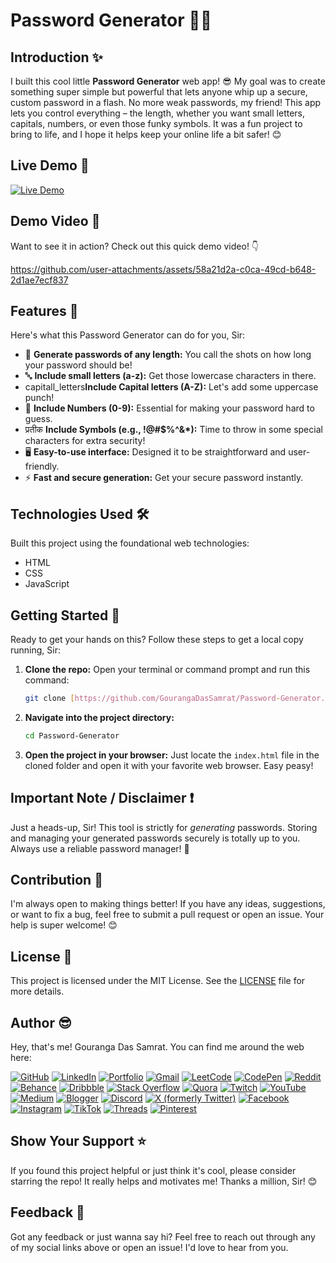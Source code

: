 # Password Generator 🔐🔑

## Introduction ✨

 I built this cool little **Password Generator** web app! 😎 My goal was to create something super simple but powerful that lets anyone whip up a secure, custom password in a flash. No more weak passwords, my friend! This app lets you control everything – the length, whether you want small letters, capitals, numbers, or even those funky symbols. It was a fun project to bring to life, and I hope it helps keep your online life a bit safer! 😊

## Live Demo 🚀

[![Live Demo](https://img.shields.io/badge/Live%20Demo-password--generator--snowy--xi.vercel.app-brightgreen?style=for-the-badge&logo=vercel)](https://password-generator-snowy-xi.vercel.app/)

## Demo Video 🎥

Want to see it in action? Check out this quick demo video! 👇

https://github.com/user-attachments/assets/58a21d2a-c0ca-49cd-b648-2d1ae7ecf837

## Features 💪

Here's what this Password Generator can do for you, Sir:

* 📏 **Generate passwords of any length:** You call the shots on how long your password should be!
* 🔤 **Include small letters (a-z):** Get those lowercase characters in there.
* capitall_letters**Include Capital letters (A-Z):** Let's add some uppercase punch!
* 🔢 **Include Numbers (0-9):** Essential for making your password hard to guess.
* प्रतीक **Include Symbols (e.g., !@#$%^&*):** Time to throw in some special characters for extra security!
* 🖥️ **Easy-to-use interface:** Designed it to be straightforward and user-friendly.
* ⚡ **Fast and secure generation:** Get your secure password instantly.

## Technologies Used 🛠️

Built this project using the foundational web technologies:

* HTML
* CSS
* JavaScript

## Getting Started 🚀

Ready to get your hands on this? Follow these steps to get a local copy running, Sir:

1.  **Clone the repo:** Open your terminal or command prompt and run this command:
    ```bash
    git clone [https://github.com/GourangaDasSamrat/Password-Generator.git](https://github.com/GourangaDasSamrat/Password-Generator.git)
    ```
2.  **Navigate into the project directory:**
    ```bash
    cd Password-Generator
    ```
3.  **Open the project in your browser:** Just locate the `index.html` file in the cloned folder and open it with your favorite web browser. Easy peasy!

## Important Note / Disclaimer ❗

Just a heads-up, Sir! This tool is strictly for *generating* passwords. Storing and managing your generated passwords securely is totally up to you. Always use a reliable password manager! 🙏

## Contribution 🤝

I'm always open to making things better! If you have any ideas, suggestions, or want to fix a bug, feel free to submit a pull request or open an issue. Your help is super welcome! 😊

## License 📜

This project is licensed under the MIT License. See the [LICENSE](LICENSE) file for more details.

## Author 😎

Hey, that's me! Gouranga Das Samrat. You can find me around the web here:

[![GitHub](https://img.shields.io/badge/GitHub-GourangaDasSamrat-blue?style=for-the-badge&logo=github)](https://github.com/GourangaDasSamrat)
[![LinkedIn](https://img.shields.io/badge/LinkedIn-Gouranga%20Das%20Samrat-0077B5?style=for-the-badge&logo=linkedin)](https://linkedin.com/in/gouranga-das-samrat)
[![Portfolio](https://img.shields.io/badge/Portfolio-gourangadas.netlify.app-FF69B4?style=for-the-badge&logo=netlify)](https://gourangadas.netlify.app/)
[![Gmail](https://img.shields.io/badge/Email-gouranga.das.khulna@gmail.com-D14836?style=for-the-badge&logo=gmail)](mailto:gouranga.das.khulna@gmail.com)
[![LeetCode](https://img.shields.io/badge/LeetCode-gourangadassamrat-yellow?style=for-the-badge&logo=leetcode)](https://leetcode.com/u/gourangadassamrat/)
[![CodePen](https://img.shields.io/badge/CodePen-gouranga--das--samrat-black?style=for-the-badge&logo=codepen)](https://codepen.io/gouranga-das-samrat)
[![Reddit](https://img.shields.io/badge/Reddit-Capable--Plantain8709-FF4500?style=for-the-badge&logo=reddit)](https://www.reddit.com/user/Capable-Plantain8709/)
[![Behance](https://img.shields.io/badge/Behance-gourangsamrat-053EFF?style=for-the-badge&logo=behance)](https://www.behance.net/gourangsamrat)
[![Dribbble](https://img.shields.io/badge/Dribbble-gourangadassamrat-EA4C89?style=for-the-badge&logo=dribbble)](https://dribbble.com/gourangadassamrat)
[![Stack Overflow](https://img.shields.io/badge/Stack%20Overflow-Gouranga%20Das%20Samrat-F58025?style=for-the-badge&logo=stackoverflow)](https://stackoverflow.com/users/27733996/gouranga-das-samrat?tab=profile)
[![Quora](https://img.shields.io/badge/Quora-Gouranga%20Das%20Samrat-AA2200?style=for-the-badge&logo=quora)](https://www.quora.com/profile/Gouranga-Das-Samrat)
[![Twitch](https://img.shields.io/badge/Twitch-gourangadassamrat-9146FF?style=for-the-badge&logo=twitch)](https://www.twitch.tv/gourangadassamrat)
[![YouTube](https://img.shields.io/badge/YouTube-GourangaDasSamrat-FF0000?style=for-the-badge&logo=youtube)](https://www.youtube.com/@GourangaDasSamrat)
[![Medium](https://img.shields.io/badge/Medium-gouranga.das.khulna-12100E?style=for-the-badge&logo=medium)](https://medium.com/@gouranga.das.khulna)
[![Blogger](https://img.shields.io/badge/Blogger-gourangadassamrat-FF5722?style=for-the-badge&logo=blogger)](https://gourangadassamrat.blogspot.com/)
[![Discord](https://img.shields.io/badge/Discord-jnZStfKW7v-7289DA?style=for-the-badge&logo=discord)](https://discord.gg/jnZStfKW7v)
[![X (formerly Twitter)](https://img.shields.io/badge/X-gouranga_khulna-000000?style=for-the-badge&logo=x)](https://x.com/gouranga_khulna)
[![Facebook](https://img.shields.io/badge/Facebook-gourangadassamrat-1877F2?style=for-the-badge&logo=facebook)](https://www.facebook.com/gourangadassamrat)
[![Instagram](https://img.shields.io/badge/Instagram-gouranga.das.khulna-E4405F?style=for-the-badge&logo=instagram)](https://instagram.com/gouranga.das.khulna)
[![TikTok](https://img.shields.io/badge/TikTok-gourangadassamrat-69C9D0?style=for-the-badge&logo=tiktok)](https://www.tiktok.com/@gourangadassamrat)
[![Threads](https://img.shields.io/badge/Threads-gouranga.das.khulna-000000?style=for-the-badge&logo=threads)](https://www.threads.net/@gouranga.das.khulna)
[![Pinterest](https://img.shields.io/badge/Pinterest-gourangadaskhulna-BD081C?style=for-the-badge&logo=pinterest)](https://pinterest.com/gourangadaskhulna)

## Show Your Support ⭐

If you found this project helpful or just think it's cool, please consider starring the repo! It really helps and motivates me! Thanks a million, Sir! 😊

## Feedback 👋

Got any feedback or just wanna say hi? Feel free to reach out through any of my social links above or open an issue! I'd love to hear from you.

